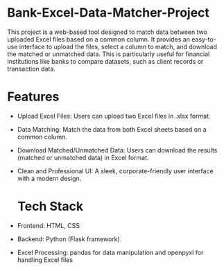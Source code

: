 # Bank-Excel-Data-Matcher-Project
This project is a web-based tool designed to match data between two uploaded Excel files based on a common column. It provides an easy-to-use interface to upload the files, select a column to match, and download the matched or unmatched data. This is particularly useful for financial institutions like banks to compare datasets, such as client records or transaction data.

# Features
- Upload Excel Files: Users can upload two Excel files in .xlsx format.
- Data Matching: Match the data from both Excel sheets based on a common column.
- Download Matched/Unmatched Data: Users can download the results (matched or unmatched data) in Excel format.
- Clean and Professional UI: A sleek, corporate-friendly user interface with a modern design.

  # Tech Stack
- Frontend: HTML, CSS
- Backend: Python (Flask framework)
- Excel Processing: pandas for data manipulation and openpyxl for handling Excel files
